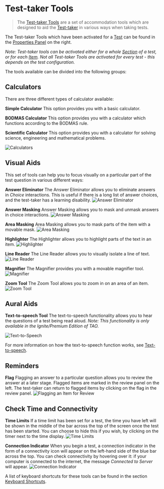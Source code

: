 # Test-taker Tools

> The [Test-taker Tools](../appendix/glossary.md#test-taker-tools) are a set of accommodation tools which are designed to aid the [Test-taker](../appendix/glossary.md#test-taker) in various ways when taking tests. 


The Test-taker Tools which have been activated for a [Test](../appendix/glossary.md#test) can be found in the [Properties Panel](../appendix/glossary.md#properties-panel) on the right.

*Note: Test-taker tools can be activated either for a whole [Section](../appendix/glossary.md#section) of a test, or for each [Item](../appendix/glossary.md#item). Not all Test-taker Tools are activated for every test - this depends on the test configuration.*


The tools available can be divided into the following groups:

## Calculators

There are three different types of calculator available: 

**Simple Calculator**
This option provides you with a basic calculator.

**BODMAS Calculator**
This option provides you with a calculator which functions according to the BODMAS rule.

**Scientific Calculator**
This option provides you with a calculator for solving science, engineering and mathematical problems.

![Calculators](../resources/delivery/features/test-taker-tools/calculators.png)


## Visual Aids

This set of tools can help you to focus visually on a particular part of the test question in various different ways:

**Answer Eliminator**
The Answer Eliminator allows you to eliminate answers in *Choice* interactions. This is useful if there is a long list of answer choices, and the test-taker has a learning disability.
![Answer Eliminator](../resources/delivery/features/test-taker-tools/answer-eliminator.png)

**Answer Masking**
Answer Masking allows you to mask and unmask answers in choice interactions.
![Answer Masking](../resources/delivery/features/test-taker-tools/answer-masking.png)

**Area Masking**
Area Masking allows you to mask parts of the item with a movable mask.
![Area Masking](../resources/delivery/features/test-taker-tools/area-masking.png)

**Highlighter**
The Highlighter allows you to highlight parts of the text in an item.
![Highlighter](../resources/delivery/features/test-taker-tools/highlighter.png)

**Line Reader**
The Line Reader allows you to visually isolate a line of text.
![Line Reader](../resources/delivery/features/test-taker-tools/line-reader.png)

**Magnifier**
The Magnifier provides you with a movable magnifier tool.
![Magnifier](../resources/delivery/features/test-taker-tools/magnifier.png)

**Zoom Tool**
The Zoom Tool allows you to zoom in on an area of an item.
![Zoom Tool](../resources/delivery/features/test-taker-tools/zoom.gif)


## Aural Aids
**Text-to-speech Tool** 
The text-to-speech functionality allows you to hear the questions of a test being read aloud. *Note: This functionality is only available in the Ignite/Premium Edition of TAO.*

![Text-to-Speech](../resources/delivery/features/test-taker-tools/text-to-speech.png)

For more information on how the text-to-speech function works, see [Text-to-speech](../taking-a-test/text-to-speech.md).

## Reminders
**Flag**
Flagging an answer to a particular question allows you to review the answer at a later stage. Flagged items are marked in the review panel on the left. The test-taker can return to flagged items by clicking on the flag in the review panel.
![Flagging an Item for Review](../resources/delivery/features/test-taker-tools/flag.png)

## Check Time and Connectivity
**Time Limits**
If a time limit has been set for a test, the time you have left will be shown in the middle of the bar across the top of the screen once the test has been started. You can choose to hide this if you wish, by clicking on the timer next to the time display.
![Time Limits](../resources/delivery/features/test-taker-tools/timer.png)

**Connection Indicator**
When you begin a test, a connection indicator in the form of a connectivity icon will appear on the left-hand side of the blue bar across the top. You can check connectivity by hovering over it: if your computer is connected to the internet, the message *Connected to Server* will appear.
![Connection Indicator](../resources/delivery/features/test-taker-tools/conection-status.png)

A list of keyboard shortcuts for these tools can be found in the section [Keyboard Shortcuts](../taking-a-test/keyboard-shortcuts.md).
